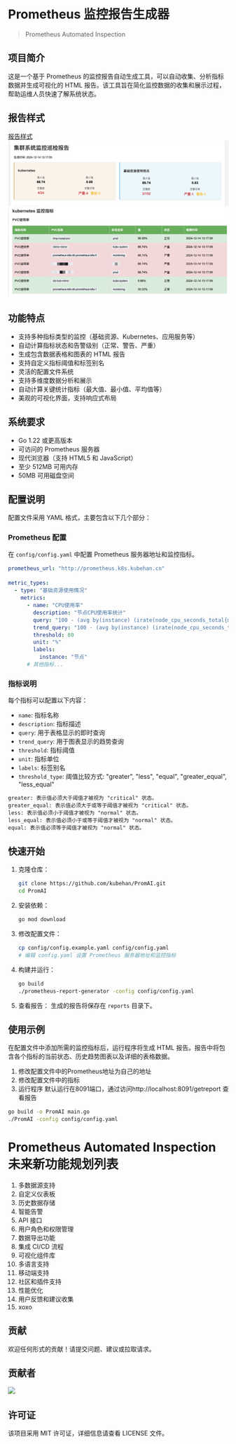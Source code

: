 # Prometheus 监控报告生成器
> Prometheus Automated Inspection
## 项目简介
这是一个基于 Prometheus 的监控报告自动生成工具，可以自动收集、分析指标数据并生成可视化的 HTML 报告。该工具旨在简化监控数据的收集和展示过程，帮助运维人员快速了解系统状态。

## 报告样式
[报告样式](reports/inspection_report_20241214_131709.html)
![report](images/image.png)
![report](images/image2.png)

## 功能特点
- 支持多种指标类型的监控（基础资源、Kubernetes、应用服务等）
- 自动计算指标状态和告警级别（正常、警告、严重）
- 生成包含数据表格和图表的 HTML 报告
- 支持自定义指标阈值和标签别名
- 灵活的配置文件系统
- 支持多维度数据分析和展示
- 自动计算关键统计指标（最大值、最小值、平均值等）
- 美观的可视化界面，支持响应式布局

## 系统要求
- Go 1.22 或更高版本
- 可访问的 Prometheus 服务器
- 现代浏览器（支持 HTML5 和 JavaScript）
- 至少 512MB 可用内存
- 50MB 可用磁盘空间

## 配置说明
配置文件采用 YAML 格式，主要包含以下几个部分：

### Prometheus 配置
在 `config/config.yaml` 中配置 Prometheus 服务器地址和监控指标。

```yaml
prometheus_url: "http://prometheus.k8s.kubehan.cn"

metric_types:
  - type: "基础资源使用情况"
    metrics:
      - name: "CPU使用率"
        description: "节点CPU使用率统计"
        query: "100 - (avg by(instance) (irate(node_cpu_seconds_total{mode='idle'}[5m])) * 100)"
        trend_query: "100 - (avg by(instance) (irate(node_cpu_seconds_total{mode='idle'}[5m])) * 100)[6h:5m]"
        threshold: 80
        unit: "%"
        labels:
          instance: "节点"
      # 其他指标...
```

### 指标说明
每个指标可以配置以下内容：
- `name`: 指标名称
- `description`: 指标描述
- `query`: 用于表格显示的即时查询
- `trend_query`: 用于图表显示的趋势查询
- `threshold`: 指标阈值
- `unit`: 指标单位
- `labels`: 标签别名
- `threshold_type`: 阈值比较方式: "greater", "less", "equal", "greater_equal", "less_equal" 

```txt
greater: 表示值必须大于阈值才被视为 "critical" 状态。
greater_equal: 表示值必须大于或等于阈值才被视为 "critical" 状态。
less: 表示值必须小于阈值才被视为 "normal" 状态。
less_equal: 表示值必须小于或等于阈值才被视为 "normal" 状态。
equal: 表示值必须等于阈值才被视为 "normal" 状态。
```

## 快速开始

1. 克隆仓库：
   ```bash
   git clone https://github.com/kubehan/PromAI.git
   cd PromAI
   ```

2. 安装依赖：
   ```bash
   go mod download
   ```

3. 修改配置文件：
   ```bash
   cp config/config.example.yaml config/config.yaml
   # 编辑 config.yaml 设置 Prometheus 服务器地址和监控指标
   ```

4. 构建并运行：
   ```bash
   go build
   ./prometheus-report-generator -config config/config.yaml
   ```

5. 查看报告：
   生成的报告将保存在 `reports` 目录下。

## 使用示例
在配置文件中添加所需的监控指标后，运行程序将生成 HTML 报告。报告中将包含各个指标的当前状态、历史趋势图表以及详细的表格数据。
1. 修改配置文件中的Prometheus地址为自己的地址
2. 修改配置文件中的指标
3. 运行程序 默认运行在8091端口，通过访问http://localhost:8091/getreport 查看报告
```bash
go build -o PromAI main.go
./PromAI -config config/config.yaml
```


# Prometheus Automated Inspection 未来新功能规划列表
1. 多数据源支持
2. 自定义仪表板
3. 历史数据存储
4. 智能告警
5. API 接口
6. 用户角色和权限管理
7. 数据导出功能
8. 集成 CI/CD 流程
9. 可视化组件库
10. 多语言支持
11. 移动端支持
12. 社区和插件支持
13. 性能优化
14. 用户反馈和建议收集
15. xoxo


## 贡献
欢迎任何形式的贡献！请提交问题、建议或拉取请求。

## 贡献者

<a href="https://github.com/kubehan/PromAI/graphs/contributors">
  <img src="https://contrib.rocks/image?repo=kubehan/PromAI" />
</a>


## 许可证
该项目采用 MIT 许可证，详细信息请查看 LICENSE 文件。

